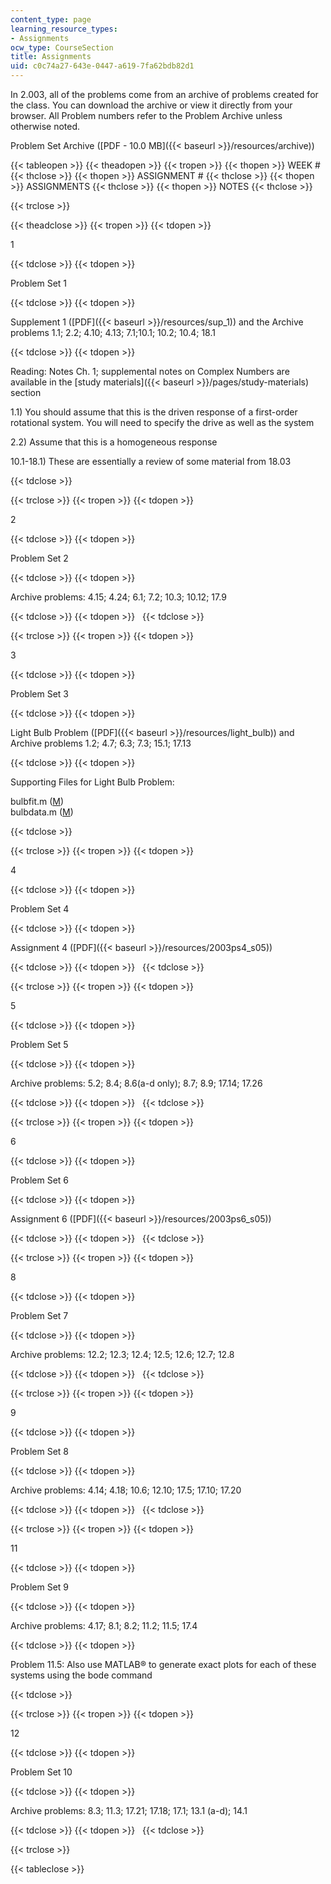 ```yaml
---
content_type: page
learning_resource_types:
- Assignments
ocw_type: CourseSection
title: Assignments
uid: c0c74a27-643e-0447-a619-7fa62bdb82d1
---
```


In 2.003, all of the problems come from an archive of problems created for the class. You can download the archive or view it directly from your browser. All Problem numbers refer to the Problem Archive unless otherwise noted.

Problem Set Archive ([PDF - 10.0 MB]({{< baseurl >}}/resources/archive))

{{< tableopen >}}
{{< theadopen >}}
{{< tropen >}}
{{< thopen >}}
WEEK #
{{< thclose >}}
{{< thopen >}}
ASSIGNMENT #
{{< thclose >}}
{{< thopen >}}
ASSIGNMENTS
{{< thclose >}}
{{< thopen >}}
NOTES
{{< thclose >}}

{{< trclose >}}

{{< theadclose >}}
{{< tropen >}}
{{< tdopen >}}


1


{{< tdclose >}}
{{< tdopen >}}


Problem Set 1


{{< tdclose >}}
{{< tdopen >}}


Supplement 1 ([PDF]({{< baseurl >}}/resources/sup_1)) and the Archive problems 1.1; 2.2; 4.10; 4.13; 7.1;10.1; 10.2; 10.4; 18.1


{{< tdclose >}}
{{< tdopen >}}


Reading: Notes Ch. 1; supplemental notes on Complex Numbers are available in the [study materials]({{< baseurl >}}/pages/study-materials) section

1.1) You should assume that this is the driven response of a first-order rotational system. You will need to specify the drive as well as the system

2.2) Assume that this is a homogeneous response

10.1-18.1) These are essentially a review of some material from 18.03


{{< tdclose >}}

{{< trclose >}}
{{< tropen >}}
{{< tdopen >}}


2


{{< tdclose >}}
{{< tdopen >}}


Problem Set 2


{{< tdclose >}}
{{< tdopen >}}


Archive problems: 4.15; 4.24; 6.1; 7.2; 10.3; 10.12; 17.9


{{< tdclose >}}
{{< tdopen >}}
 
{{< tdclose >}}

{{< trclose >}}
{{< tropen >}}
{{< tdopen >}}


3


{{< tdclose >}}
{{< tdopen >}}


Problem Set 3


{{< tdclose >}}
{{< tdopen >}}


Light Bulb Problem ([PDF]({{< baseurl >}}/resources/light_bulb)) and Archive problems 1.2; 4.7; 6.3; 7.3; 15.1; 17.13


{{< tdclose >}}
{{< tdopen >}}


Supporting Files for Light Bulb Problem:

bulbfit.m ([M](/courses/mechanical-engineering/2-003-modeling-dynamics-and-control-i-spring-2005/assignments/bulbfit.m))  
bulbdata.m ([M](/courses/mechanical-engineering/2-003-modeling-dynamics-and-control-i-spring-2005/assignments/bulbdata.m))


{{< tdclose >}}

{{< trclose >}}
{{< tropen >}}
{{< tdopen >}}


4


{{< tdclose >}}
{{< tdopen >}}


Problem Set 4


{{< tdclose >}}
{{< tdopen >}}


Assignment 4 ([PDF]({{< baseurl >}}/resources/2003ps4_s05))


{{< tdclose >}}
{{< tdopen >}}
 
{{< tdclose >}}

{{< trclose >}}
{{< tropen >}}
{{< tdopen >}}


5


{{< tdclose >}}
{{< tdopen >}}


Problem Set 5


{{< tdclose >}}
{{< tdopen >}}


Archive problems: 5.2; 8.4; 8.6(a-d only); 8.7; 8.9; 17.14; 17.26


{{< tdclose >}}
{{< tdopen >}}
 
{{< tdclose >}}

{{< trclose >}}
{{< tropen >}}
{{< tdopen >}}


6


{{< tdclose >}}
{{< tdopen >}}


Problem Set 6


{{< tdclose >}}
{{< tdopen >}}


Assignment 6 ([PDF]({{< baseurl >}}/resources/2003ps6_s05))


{{< tdclose >}}
{{< tdopen >}}
 
{{< tdclose >}}

{{< trclose >}}
{{< tropen >}}
{{< tdopen >}}


8


{{< tdclose >}}
{{< tdopen >}}


Problem Set 7


{{< tdclose >}}
{{< tdopen >}}


Archive problems: 12.2; 12.3; 12.4; 12.5; 12.6; 12.7; 12.8


{{< tdclose >}}
{{< tdopen >}}
 
{{< tdclose >}}

{{< trclose >}}
{{< tropen >}}
{{< tdopen >}}


9


{{< tdclose >}}
{{< tdopen >}}


Problem Set 8


{{< tdclose >}}
{{< tdopen >}}


Archive problems: 4.14; 4.18; 10.6; 12.10; 17.5; 17.10; 17.20


{{< tdclose >}}
{{< tdopen >}}
 
{{< tdclose >}}

{{< trclose >}}
{{< tropen >}}
{{< tdopen >}}


11


{{< tdclose >}}
{{< tdopen >}}


Problem Set 9


{{< tdclose >}}
{{< tdopen >}}


Archive problems: 4.17; 8.1; 8.2; 11.2; 11.5; 17.4


{{< tdclose >}}
{{< tdopen >}}


Problem 11.5: Also use MATLAB® to generate exact plots for each of these systems using the bode command


{{< tdclose >}}

{{< trclose >}}
{{< tropen >}}
{{< tdopen >}}


12


{{< tdclose >}}
{{< tdopen >}}


Problem Set 10


{{< tdclose >}}
{{< tdopen >}}


Archive problems: 8.3; 11.3; 17.21; 17.18; 17.1; 13.1 (a-d); 14.1


{{< tdclose >}}
{{< tdopen >}}
 
{{< tdclose >}}

{{< trclose >}}

{{< tableclose >}}